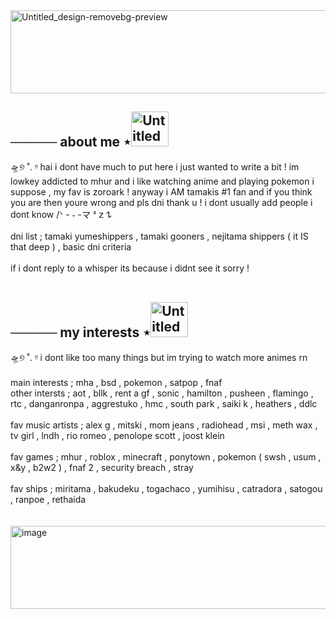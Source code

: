 <img width="1874" height="133" alt="Untitled_design-removebg-preview" src="https://github.com/user-attachments/assets/5d4fa7a6-4ea5-42ad-a311-55fe156e8519" />

##   ───── about me ⋆<img width="60" height="56" alt="Untitled design" src="https://github.com/user-attachments/assets/793db429-3147-48eb-81e9-63e083ca7597" />


🛸୭ ˚. ᵎᵎ hai i dont have much to put here i just wanted to write a bit ! im lowkey addicted to mhur and i like watching anime and playing pokemon i suppose , my fav is zoroark ! anyway i AM tamakis #1 fan and if you think you are then youre wrong and pls dni thank u ! i dont usually add people i dont know /ᐠ - ˕ -マ ᶻ 𝗓 𐰁
<br />
<br />
dni list ; tamaki yumeshippers  ,  tamaki gooners  ,  nejitama shippers ( it IS that deep ) , basic dni criteria 
<br />
<br />
if i dont reply to a whisper its because i didnt see it sorry !
<br />
<br />

##   ───── my interests ⋆<img width="60" height="56" alt="Untitled design copy" src="https://github.com/user-attachments/assets/3e1b6264-6e5f-47ed-a057-cd664b7e130a" />


🛸୭ ˚. ᵎᵎ i dont like too many things but im trying to watch more animes rn
<br />
<br />
main interests ; mha , bsd , pokemon , satpop , fnaf
<br />
other intersts ; aot , bllk , rent a gf ,  sonic , hamilton , pusheen , flamingo , rtc , danganronpa , aggrestuko , hmc , south park , saiki k , heathers , ddlc
<br />
<br />
fav music artists ; alex g , mitski , mom jeans , radiohead , msi , meth wax , tv girl , lndh , rio romeo , penolope scott , joost klein
<br />
<br />
fav games ; mhur , roblox , minecraft , ponytown , pokemon ( swsh , usum , x&y , b2w2 ) , fnaf 2 , security breach , stray
<br />
<br />
fav ships ; miritama , bakudeku , togachaco , yumihisu , catradora , satogou , ranpoe , rethaida 
<br />
<br />
<br />
<img width="1874" height="133" alt="image" src="https://github.com/user-attachments/assets/a5f32b76-5ea9-4aec-8155-de92db77169a" />

<!--
